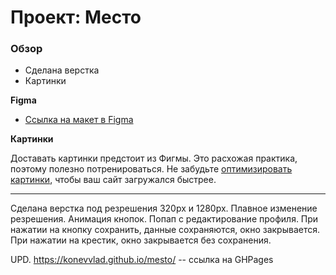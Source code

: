 # Проект: Место

### Обзор

* Сделана верстка
* Картинки

**Figma**

* [Ссылка на макет в Figma](https://www.figma.com/file/2cn9N9jSkmxD84oJik7xL7/JavaScript.-Sprint-4?node-id=0%3A1)

**Картинки**

Доставать картинки предстоит из Фигмы. Это расхожая практика, поэтому полезно потренироваться.
Не забудьте [оптимизировать картинки](https://tinypng.com/), чтобы ваш сайт загружался быстрее.

_________________________

Сделана верстка под резрешения 320px и 1280px.
Плавное изменение резрешения.
Анимация кнопок.
Попап с редактирование профиля.
При нажатии на кнопку сохранить, данные сохраняются, окно закрывается.
При нажатии на крестик, окно закрывается без сохранения.


UPD.
https://konevvlad.github.io/mesto/ -- ссылка на GHPages